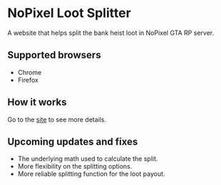 # NoPixel Loot Splitter

A website that helps split the bank heist loot in NoPixel GTA RP server.

## Supported browsers

- Chrome
- Firefox

## How it works

Go to the [site](https://switchdv.github.io/nopixel-loot-splitter) to see more details.

## Upcoming updates and fixes

- The underlying math used to calculate the split.
- More flexibility on the splitting options.
- More reliable splitting function for the loot payout.
